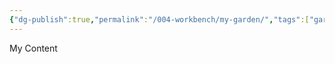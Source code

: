 ```yaml
---
{"dg-publish":true,"permalink":"/004-workbench/my-garden/","tags":["gardenEntry"]}
---
```


My Content

